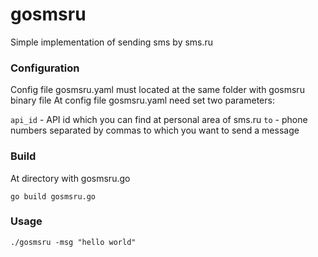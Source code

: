 # gosmsru
Simple implementation of sending sms by sms.ru

### Configuration

Config file gosmsru.yaml must located at the same folder with gosmsru binary file
At config file gosmsru.yaml need set two parameters: 

`api_id` - API id which you can find at personal area of sms.ru
`to` - phone numbers separated by commas to which you want to send a message

### Build

At directory with gosmsru.go 

```
go build gosmsru.go
```

### Usage

```
./gosmsru -msg "hello world"
```


